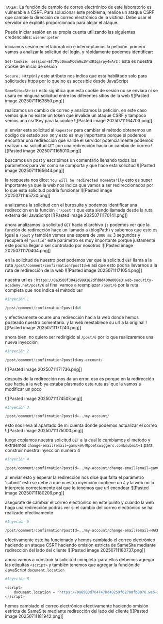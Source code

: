 `TAREA:` La función de cambio de correo electrónico de este laboratorio es vulnerable a CSRF. Para solucionar este problema, realice un ataque CSRF que cambie la dirección de correo electrónico de la víctima. Debe usar el servidor de exploits proporcionado para alojar el ataque.

Puede iniciar sesión en su propia cuenta utilizando las siguientes credenciales: `wiener:peter`

iniciamos sesión en el laboratorio e interceptamos la petición. primero vamos a analizar la solicitud del login. y rápidamente podemos identificar:

`Set-Cookie: session=Ef7Myc0mxuMQ3n9u3Wn3RIqarpy4wArI` : esta es nuestra cookie de inicio de sesión

`Secure; HttpOnly` este atributo nos indica que esta habilitado solo para solicitudes https por lo que no es accesible desde JavaScript

`SameSite=Strict` esto significa que esta cookie de sesión no se enviara ni se usara en ninguna solicitud entre los diferentes sitios de la web
![[Pasted image 20250711163850.png]]

realizamos un cambio de correo y analizamos la petición. en este caso vemos que  no existe un token que invalide un ataque CSRF y tampoco vemos una csrfKey para la cookie
![[Pasted image 20250711164703.png]]

al enviar esta solicitud al `Repeater` para cambiar el método obtenemos un código de estado `200 OK` y esto es muy importante porque si podemos encontrar una redirección que valide el servidor potencialmente podemos realizar una solicitud `GET` con una redirección hacia un cambio de correo 
![[Pasted image 20250711165010.png]]

buscamos un post y escribimos un comentario llenando todos los parámetros para ver como se comporta y que hace esta solicitud 
![[Pasted image 20250711165644.png]]

la respuesta nos dice: `You will be redirected momentarily` esto es super importante ya que la web nos indica que vamos a ser redireccionados por lo que esta solicitud podría funcionar 
![[Pasted image 20250711165730.png]]

analizamos la solicitud con el burpsuite y podemos identificar una redirección en la función `('/post')` que esta siendo llamada desde la ruta  externa del JavaScript
![[Pasted image 20250711170141.png]]

ahora analizamos la solicitud `GET` hacia el archivo `js` podemos ver que la función de redirección hace un llamado a (blogPath) y sabemos que esto es igual a `/post` y también vemos una espera de `3000 ms` 3 segundos y recupera el `"postid"` este parámetro es muy importante porque justamente este podría llegar a ser controlado por nosotros 
![[Pasted image 20250711170404.png]]

en la solicitud de nuestro post podemos ver que la solicitud `GET` llama a la ruta `/post/comment/confirmation?postId=6` así que esto podría llevarnos a la ruta de redirección de la web
![[Pasted image 20250711171054.png]]

nuestra url es : `https://0a3500f3042d999182dfd8d400e000e3.web-security-academy.net/post/6` al final vamos a reemplazar `/post/6` por la ruta completa que nos indica el método `GET`

```python
#Inyeción 1

/post/comment/confirmation?postId=6
```

y efectivamente ocurre una redirección hacia la web donde hemos posteado nuestro comentario. y la web reestablece su url a la original
![[Pasted image 20250711171240.png]]

ahora bien. no quiero ser redirigido al `/post/6` por lo que realizaremos una nueva inyección

```python
#Inyeción 2

/post/comment/confirmation?postId=my-account/
```

![[Pasted image 20250711171736.png]]

después de la redirección nos da un error. eso es porque en la redirección que hacia a la web ya estaba plasmado esta ruta así que la vamos a modificar un poco

![[Pasted image 20250711174507.png]]

```python
#Inyeción 3

/post/comment/confirmation?postId=../my-account/
```

esto nos lleva al apartado de mi cuenta donde podemos actualizar el correo
![[Pasted image 20250711175000.png]]

luego copiamos nuestra solicitud `GET` a la cual le cambiamos el metodo y extraemos `change-email?email=gamuke%40poetswiggers.com&submit=1` para construir nuestra inyección numero 4 

```python
#Inyeción 4

/post/comment/confirmation?postId=../my-account/change-email?email=gamuke%40poetswiggers.com&submit=1
```

al enviar esto y esperar la redirección nos dice que falta el parámetro 'submit' esto se debe a que nuestra inyección contiene un `&` y la web no lo interpreta correctamente asi que lo tenemos que url encodear
![[Pasted image 20250711180206.png]]

asegúrate de cambiar el correo electrónico en este punto y cuando la web haga una redirección podrás ver si el cambio del correo electrónico se ha realizado efectivamente
```python
#Inyeción 5

/post/comment/confirmation?postId=../my-account/change-email?email=HACKER%40poetswiggers.com%26submit=1
```

efectivamente esto ha funcionado y hemos cambiado el correo electrónico haciendo un ataque CSRF haciendo omisión estricta de SameSite mediante redirección del lado del cliente
![[Pasted image 20250711180737.png]]

ahora vamos a construir la solicitud completa. para ellos debemos agregar las etiquitas `<script>` y también tenemos que agregar la función de JavaScript `document.location`

```python
#Inyeción 5

<script>
    document.location = "https://0a6500d704747bd48259f62700fb0078.web-security-academy.net/post/comment/confirmation?postId=../my-account/change-email?email=HACKERPRO%40poetswiggers.com%26submit=1";
</script>

```

hemos cambiado el correo electrónico efectivamente haciendo omisión estricta de SameSite mediante redirección del lado del cliente 
![[Pasted image 20250711181942.png]]